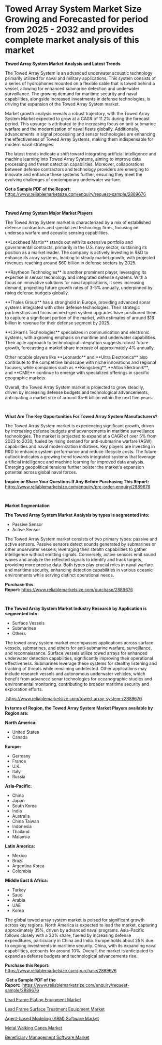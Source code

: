 <p><h1>Towed Array System Market Size Growing and Forecasted for period from 2025 - 2032 and provides complete market analysis of this market</h1></p><p><strong>Towed Array System Market Analysis and Latest Trends</strong></p>
<p><p>The Towed Array System is an advanced underwater acoustic technology primarily utilized for naval and military applications. This system consists of a series of hydrophones mounted on a flexible cable that is towed behind a vessel, allowing for enhanced submarine detection and underwater surveillance. The growing demand for maritime security and naval capabilities, alongside increased investments in defense technologies, is driving the expansion of the Towed Array System market.</p><p>Market growth analysis reveals a robust trajectory, with the Towed Array System Market expected to grow at a CAGR of 11.2% during the forecast period. This upsurge is attributed to the increasing focus on anti-submarine warfare and the modernization of naval fleets globally. Additionally, advancements in signal processing and sensor technologies are enhancing the effectiveness of Towed Array Systems, making them indispensable for modern naval strategies.</p><p>The latest trends indicate a shift toward integrating artificial intelligence and machine learning into Towed Array Systems, aiming to improve data processing and threat detection capabilities. Moreover, collaborations between defense contractors and technology providers are emerging to innovate and enhance these systems further, ensuring they meet the evolving challenges of contemporary underwater warfare.</p></p>
<p><strong>Get a Sample PDF of the Report:&nbsp;</strong> <a href="https://www.reliablemarketsize.com/enquiry/request-sample/2889676?utm_campaign=1991&utm_medium=2&utm_source=Github&utm_content=ia&utm_term=14032025&utm_id=towed-array-system">https://www.reliablemarketsize.com/enquiry/request-sample/2889676</a></p>
<p>&nbsp;</p>
<p><strong>Towed Array System Major Market Players</strong></p>
<p><p>The Towed Array System market is characterized by a mix of established defense contractors and specialized technology firms, focusing on undersea warfare and acoustic sensing capabilities.</p><p>**Lockheed Martin** stands out with its extensive portfolio and governmental contracts, primarily in the U.S. navy sector, sustaining its position as a market leader. The company is actively investing in R&D to enhance its array systems, leading to steady market growth, with projected revenues reaching around $60 billion in defense sectors by 2025.</p><p>**Raytheon Technologies** is another prominent player, leveraging its expertise in sensor technology and integrated defense systems. With a focus on innovative solutions for naval applications, it sees increasing demand, projecting future growth rates of 3-5% annually, underpinned by rising defense budgets globally.</p><p>**Thales Group** has a stronghold in Europe, providing advanced sonar systems integrated with other defense technologies. Their strategic partnerships and focus on next-gen system upgrades have positioned them to capture a significant portion of the market, with estimates of around $18 billion in revenue for their defense segment by 2025.</p><p>**L3Harris Technologies** specializes in communication and electronic systems, with a growing emphasis on maritime and underwater capabilities. Their agile approach to technological integration suggests robust future growth, forecasting a market share increase of approximately 4% annually.</p><p>Other notable players like **Leonardo** and **Ultra Electronics** also contribute to the competitive landscape with niche innovations and regional focuses, while companies such as **Kongsberg**, **Atlas Elektronik**, and **CMIE** continue to emerge with specialized offerings in specific geographic markets.</p><p>Overall, the Towed Array System market is projected to grow steadily, driven by increasing defense budgets and technological advancements, anticipating a market size of around $5-6 billion within the next five years.</p></p>
<p>&nbsp;</p>
<p><strong>What Are The Key Opportunities For Towed Array System Manufacturers?</strong></p>
<p><p>The Towed Array System market is experiencing significant growth, driven by increasing defense budgets and advancements in maritime surveillance technologies. The market is projected to expand at a CAGR of over 5% from 2023 to 2030, fueled by rising demand for anti-submarine warfare (ASW) capabilities and naval modernization initiatives. Key players are investing in R&D to enhance system performance and reduce lifecycle costs. The future outlook indicates a growing trend towards integrated systems that leverage artificial intelligence and machine learning for improved data analysis. Emerging geopolitical tensions further bolster the market's expansion potential across global naval forces.</p></p>
<p><strong>Inquire or Share Your Questions If Any Before Purchasing This Report:</strong> <a href="https://www.reliablemarketsize.com/enquiry/pre-order-enquiry/2889676?utm_campaign=1991&utm_medium=2&utm_source=Github&utm_content=ia&utm_term=14032025&utm_id=towed-array-system">https://www.reliablemarketsize.com/enquiry/pre-order-enquiry/2889676</a></p>
<p>&nbsp;</p>
<p><strong>Market Segmentation</strong></p>
<p><strong>The Towed Array System Market Analysis by types is segmented into:</strong></p>
<p><ul><li>Passive Sensor</li><li>Active Sensor</li></ul></p>
<p><p>The Towed Array System market consists of two primary types: passive and active sensors. Passive sensors detect sounds generated by submarines or other underwater vessels, leveraging their stealth capabilities to gather intelligence without emitting signals. Conversely, active sensors emit sound waves and analyze the reflected signals to identify and track targets, providing more precise data. Both types play crucial roles in naval warfare and maritime security, enhancing detection capabilities in various oceanic environments while serving distinct operational needs.</p></p>
<p><strong>Purchase this Report:&nbsp;</strong><a href="https://www.reliablemarketsize.com/purchase/2889676?utm_campaign=1991&utm_medium=2&utm_source=Github&utm_content=ia&utm_term=14032025&utm_id=towed-array-system">https://www.reliablemarketsize.com/purchase/2889676</a></p>
<p>&nbsp;</p>
<p><strong>The Towed Array System Market Industry Research by Application is segmented into:</strong></p>
<p><ul><li>Surface Vessels</li><li>Submarines</li><li>Others</li></ul></p>
<p><p>The towed array system market encompasses applications across surface vessels, submarines, and others for anti-submarine warfare, surveillance, and reconnaissance. Surface vessels utilize towed arrays for enhanced underwater detection capabilities, significantly improving their operational effectiveness. Submarines leverage these systems for stealthy listening and tracking of threats while remaining undetected. Other applications may include research vessels and autonomous underwater vehicles, which benefit from advanced sonar technologies for oceanographic studies and environmental monitoring, contributing to broader maritime security and exploration efforts.</p></p>
<p><a href="https://www.reliablemarketsize.com/towed-array-system-r2889676?utm_campaign=1991&utm_medium=2&utm_source=Github&utm_content=ia&utm_term=14032025&utm_id=towed-array-system">&nbsp;https://www.reliablemarketsize.com/towed-array-system-r2889676</a></p>
<p><strong>In terms of Region, the Towed Array System Market Players available by Region are:</strong></p>
<p>
    <p> <strong> North America: </strong>
        <ul>
            <li>United States</li>
            <li>Canada</li>
        </ul>
        </p> 
    <p> <strong> Europe: </strong>
        <ul>
            <li>Germany</li>
            <li>France</li>
            <li>U.K.</li>
            <li>Italy</li>
            <li>Russia</li>
        </ul>
        </p> 
    <p> <strong> Asia-Pacific: </strong>
        <ul>
            <li>China</li>
            <li>Japan</li>
            <li>South Korea</li>
            <li>India</li>
            <li>Australia</li>
            <li>China Taiwan</li>
            <li>Indonesia</li>
            <li>Thailand</li>
            <li>Malaysia</li>
        </ul>
        </p> 
    <p> <strong> Latin America: </strong>
        <ul>
            <li>Mexico</li>
            <li>Brazil</li>
            <li>Argentina Korea</li>
            <li>Colombia</li>
        </ul>
        </p> 
    <p> <strong> Middle East & Africa: </strong>
        <ul>
            <li>Turkey</li>
            <li>Saudi</li>
            <li>Arabia</li>
            <li>UAE</li>
            <li>Korea</li>
        </ul>
    </p>
    </p>
<p><p>The global towed array system market is poised for significant growth across key regions. North America is expected to lead the market, capturing approximately 35%, driven by advanced naval programs. Asia-Pacific follows closely with a 30% share, fueled by increasing defense expenditures, particularly in China and India. Europe holds about 25% due to ongoing investments in maritime security. China, with its expanding naval capabilities, accounts for around 10%. Overall, the market is anticipated to expand as defense budgets and technological advancements rise.</p></p>
<p><strong>Purchase this Report: </strong><a href="https://www.reliablemarketsize.com/purchase/2889676?utm_campaign=1991&utm_medium=2&utm_source=Github&utm_content=ia&utm_term=14032025&utm_id=towed-array-system">https://www.reliablemarketsize.com/purchase/2889676</a></p>
<p>&nbsp;<strong>Get a Sample PDF of the Report:&nbsp;&nbsp;</strong><a href="https://www.reliablemarketsize.com/enquiry/request-sample/2889676?utm_campaign=1991&utm_medium=2&utm_source=Github&utm_content=ia&utm_term=14032025&utm_id=towed-array-system">https://www.reliablemarketsize.com/enquiry/request-sample/2889676</a></p>
<p><strong></strong></p>
<p><p><a href="https://github.com/gfellcincot4/Market-Research-Report-List-1/blob/main/lead-frame-plating-equipment-market.md?utm_campaign=1991&utm_medium=2&utm_source=Github&utm_content=ia&utm_term=14032025&utm_id=towed-array-system">Lead Frame Plating Equipment Market</a></p><p><a href="https://github.com/countpapajwp/Market-Research-Report-List-1/blob/main/lead-frame-surface-treatment-equipment-market.md?utm_campaign=1991&utm_medium=2&utm_source=Github&utm_content=ia&utm_term=14032025&utm_id=towed-array-system">Lead Frame Surface Treatment Equipment Market</a></p><p><a href="https://github.com/wraggfomath/Market-Research-Report-List-1/blob/main/agent-based-modeling-abm-software-market.md?utm_campaign=1991&utm_medium=2&utm_source=Github&utm_content=ia&utm_term=14032025&utm_id=towed-array-system">Agent-based Modeling (ABM) Software Market</a></p><p><a href="https://github.com/ranewknaller/Market-Research-Report-List-1/blob/main/metal-walking-canes-market.md?utm_campaign=1991&utm_medium=2&utm_source=Github&utm_content=ia&utm_term=14032025&utm_id=towed-array-system">Metal Walking Canes Market</a></p><p><a href="https://github.com/alawnhvicay/Market-Research-Report-List-1/blob/main/beneficiary-management-software-market.md?utm_campaign=1991&utm_medium=2&utm_source=Github&utm_content=ia&utm_term=14032025&utm_id=towed-array-system">Beneficiary Management Software Market</a></p></p>